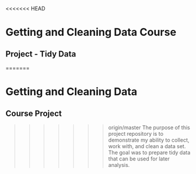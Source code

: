 <<<<<<< HEAD
# Getting and Cleaning Data Course
## Project - Tidy Data
=======
# Getting and Cleaning Data
## Course Project
>>>>>>> origin/master
The purpose of this project repository is to demonstrate my ability to collect, work with, and clean a data set. The goal was to prepare tidy data that can be used for later analysis.
